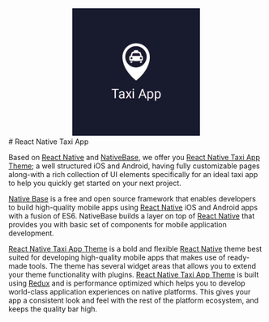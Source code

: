 <center><img src ="./assets/taxiapp.png" style="width: 50%; hieght: 50%"></center>
# React Native Taxi App

Based on [React Native](https://github.com/facebook/react-native) and [NativeBase](http://nativebase.io/), we offer you [  React Native Taxi App Theme](https://market.nativebase.io/view/react-native-taxi-app-theme); a well structured iOS and Android, having fully customizable pages along-with a rich collection of UI elements specifically for an ideal taxi app to help you quickly get started on your next project.

[Native Base](http://nativebase.io/) is a free and open source framework that enables developers to build high-quality mobile apps using [React Native](https://github.com/facebook/react-native) iOS and Android apps with a fusion of ES6. NativeBase builds a layer on top of [React Native](https://github.com/facebook/react-native) that provides you with basic set of components for mobile application development.

[React Native Taxi App Theme](https://market.nativebase.io/view/react-native-taxi-app-theme) is a bold and flexible [React Native](https://github.com/facebook/react-native) theme best suited for developing high-quality mobile apps that makes use of ready-made tools. The theme has several widget areas that allows you to extend your theme functionality with plugins. [React Native Taxi App Theme](https://market.nativebase.io/view/react-native-taxi-app-theme) is built using [Redux](https://github.com/reactjs/react-redux) and is performance optimized which helps you to develop world-class application experiences on native platforms. This gives your app a consistent look and feel with the rest of the platform ecosystem, and keeps the quality bar high.
